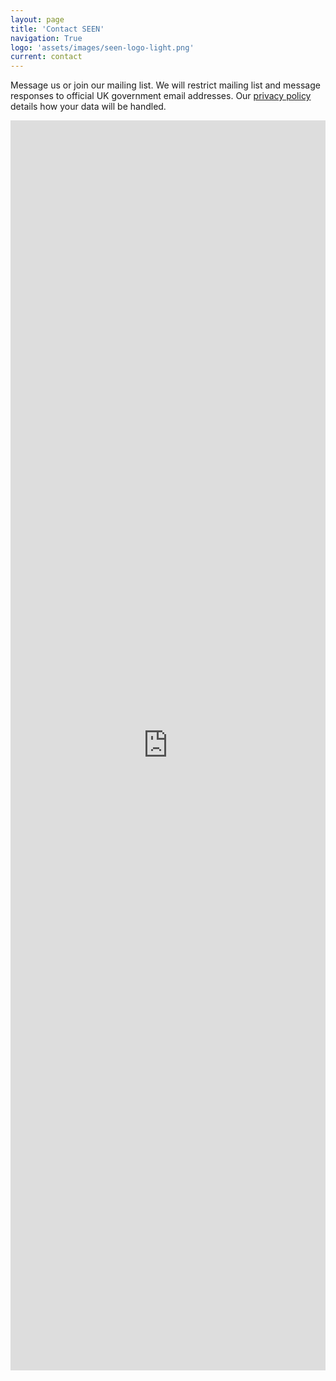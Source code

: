 ```yaml
---
layout: page
title: 'Contact SEEN'
navigation: True
logo: 'assets/images/seen-logo-light.png'
current: contact
---
```


Message us or join our mailing list. We will restrict mailing list and message responses to official UK government email addresses.  Our [privacy policy](/privacy/) details how your data will be handled.

<iframe src="https://docs.google.com/forms/d/e/1FAIpQLSeCJIsm0T4C8V6ie5dxVy7NAsNpdSXvTl10RfQR4GwDRXhZTQ/viewform?embedded=true" width="100%" height="2000" frameborder="0" marginheight="0" marginwidth="0" scrolling="no">Loading…</iframe>
